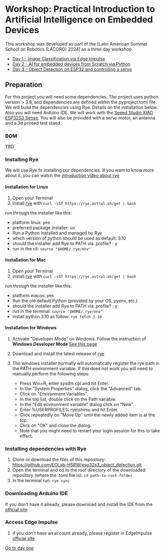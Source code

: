 # Workshop: Practical Introduction to Artificial Intelligence on Embedded Devices

This workshop was developed as part of the [Latin American Summer School on Robotics (LACORO) 2024] as a three day workshop.
- [Day 1 - Image Classification via Edge Impulse](./day_1/README.md)
- [Day 2 - AI for embedded devices from Scratch via Python](./day_2/README.md)
- [Day 3 - Object Detection on ESP32 and controlling a servo](./day_3/README.md)

## Preparation
For this project you will need some dependencies. The project uses python version > 3.8, and dependencies are defined within the pyproject.toml file. 
We will build the dependencies using Rye. Details on the installation below. Also you will need Arduino IDE.
We will work with the [Seeed Studio XIAO ESP32S3 Sense](https://wiki.seeedstudio.com/xiao_esp32s3_getting_started/). You will also be provided with a servo motor, an antenna and a 3d printed test stand.

### BOM
TBD

### Installing Rye
We will use Rye fo installing our dependencies. If you want to know more about it, you can watch the [introduction video about rye](https://rye.astral.sh/guide/)

#### Installation for Linux

1. Open your Terminal
1. install [rye](https://rye.astral.sh/) with `curl -sSf https://rye.astral.sh/get | bash`

run through the installer like this:
- platform linux: yes
- preferred package installer: uv
- Run a Python installed and managed by Rye
- which version of python should be used as default: 3.10
- should the installer add Rye to PATH via .profile? : y
- run in the cli: `source "$HOME/.rye/env"`

#### Installation for Mac

1. Open your Terminal
1. install [rye](https://rye.astral.sh/) with `curl -sSf https://rye.astral.sh/get | bash`

run through the installer like this:
- platform macos: yes
- Run the old default Python (provided by your OS, pyenv, etc.)
- should the installer add Rye to PATH via .profile? : y
- run in the terminal: `source "$HOME/.rye/env"`
- install python 3.10 as follow: `rye fetch 3.10`

#### Installation for Windows


1. Activate "Developer Mode" on Windows. Follow the instruction of **Windows Developer Mode** [See this page](https://rye.astral.sh/guide/faq/#windows-developer-mode)
1. Download and install the latest release of [rye](https://rye.astral.sh/) 
1. The windows installer normally will automatically register the rye path in the PATH environment variable. If this does not work you will need to manually perform the following steps:

    - Press Win+R, enter sysdm.cpl and hit Enter.
    - In the "System Properties" dialog, click the "Advanced" tab.
    - Click on "Environment Variables".
    - In the top list, double click on the Path variable.
    - In the "Edit environment variable" dialog click on "New".
    - Enter %USERPROFILE%\.rye\shims and hit Enter.
    - Click repeatedly on "Move Up" until the newly added item is at the top.
    - Click on "OK" and close the dialog.
    - Note that you might need to restart your login session for this to take effect.

### Installing dependencies with Rye

1. Clone or download the files of this repository: https://github.com/EOLab-HSRW/esp32s3_object_detection.git
1. Open the terminal and cd to the root directory of the downloaded repository (where the .toml file is): `cd path-to-root-folder`
1. In the terminal run: `rye sync`

### Downloading Arduino IDE
If you don't have it already, please download  and install the IDE from the [official site](https://www.arduino.cc/en/software)

### Access Edge Impulse
1. If you don't have an account already, please register in EdgeImpulse [official site](https://studio.edgeimpulse.com/signup)

[Go to day one](./day_1/README.md)